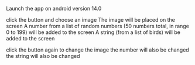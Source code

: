 Launch the app on android version 14.0

click the button and choose an image
  The image will be placed on the screen
  A number from a list of random numbers (50 numbers total, in range 0 to 199) will be added to the screen
  A string (from a list of birds) will be added to the screen
  
click the button again to change the image
  the number will also be changed
  the string will also be changed
